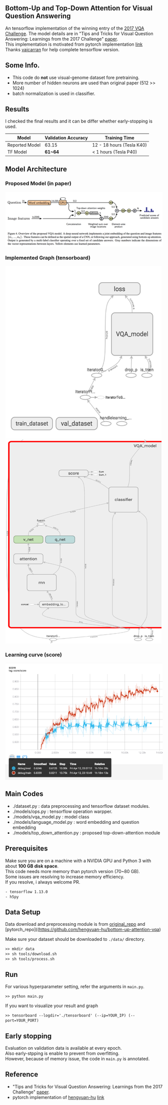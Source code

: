 ## Bottom-Up and Top-Down Attention for Visual Question Answering

An tensorflow implementation of the winning entry of the [2017 VQA Challenge](http://www.visualqa.org/challenge.html).
The model details are in "Tips and Tricks for Visual
Question Answering: Learnings from the 2017 Challenge"
[paper](https://arxiv.org/abs/1708.02711).  
This implementation is motivated from pytorch implementation [link](https://github.com/hengyuan-hu/bottom-up-attention-vqa)  
Thanks [vaicarran](https://github.com/vaicarran) for help complete tensorflow version.

## Some Info.
- This code do **not** use visual-genome dataset fore pretraining.
- More number of hidden neurons are used than original paper (512 >> 1024)  
- batch normalization is used in classifier.


## Results
I checked the final results and it can be differ whether early-stopping is used.  

| Model | Validation Accuracy | Training Time
| --- | --- | -- |
| Reported Model | 63.15 | 12 - 18 hours (Tesla K40) |
| TF Model | **61~64** | < 1 hours (Tesla P40) |

## Model Architecture
### Proposed Model (in paper)
![proposed_model](./assets/model_arch.png)

### Implemented Graph (tensorboard) 
<img src=./assets/model1.png width="500" height="550">
<img src=./assets/model2.png width="500" height="650">

### Learning curve (score)
![lr_curve](./assets/learning_curve.png)


## Main Codes
* ./dataset.py : data preprocessing and tensorflow dataset modules.
* ./models/ops.py : tensorflow operation warpper.
* ./models/vqa_model.py : model class
* ./models/language_model.py : word embedding and question embedding
* ./models/top_down_attention.py : proposed top-down-attention module

## Prerequisites
Make sure you are on a machine with a NVIDIA GPU and Python 3 with about **100 GB disk space**.  
This code needs more memory than pytorch version (70~80 GB).  
Some issues are resolving to increase memory efficiency.  
If you resolve, i always welcome PR.  
```
- tensorflow 1.13.0
- h5py
```

## Data Setup
Data download and preprocessing module is from [original_repo](https://github.com/peteanderson80/bottom-up-attention) and [pytorch_repo]((https://github.com/hengyuan-hu/bottom-up-attention-vqa)

Make sure your dataset should be downloaded to `./data/` directory.
```
>> mkdir data
>> sh tools/download.sh
>> sh tools/process.sh
```

## Run
For various hyperparameter setting, refer the arguments in `main.py`.
```
>> python main.py
```

If you want to visualize your result and graph
```
>> tensorboard --logdir='./tensorboard' (--ip=YOUR_IP) (--port=YOUR_PORT)
```

## Early stopping
Evaluation on validation data is available at every epoch.   
Also early-stpping is enable to prevent from overfitting.  
However, because of memory issue, the code in `main.py` is annotated.

## Reference
- "Tips and Tricks for Visual
Question Answering: Learnings from the 2017 Challenge"
[paper](https://arxiv.org/abs/1708.02711).  
- pytorch implementation of [hengyuan-hu](https://github.com/hengyuan-hu) [link](https://github.com/hengyuan-hu/bottom-up-attention-vqa)  
